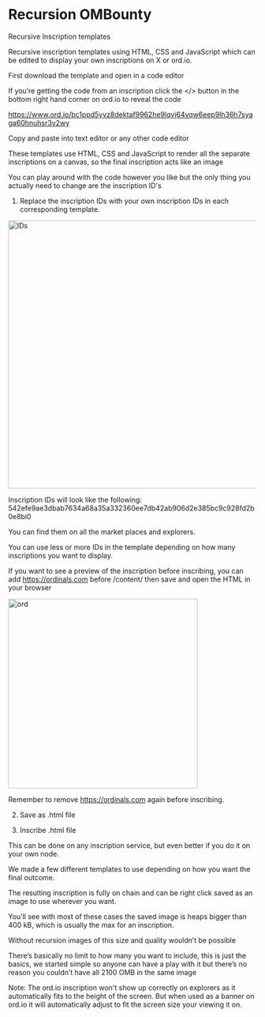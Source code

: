 # Recursion OMBounty
 Recursive Inscription templates

Recursive inscription templates using HTML, CSS and JavaScript which can be edited to display your own inscriptions on X or ord.io.

First download the template and open in a code editor

If you’re getting the code from an inscription click the </> button in the bottom right hand corner on ord.io to reveal the code

https://www.ord.io/bc1ppd5yvz8dektaf9962he9lqvj64vqw6eep9lh36h7syaga60hnuhsr3v2wy

Copy and paste into text editor or any other code editor 

These templates use HTML, CSS and JavaScript to render all the separate inscriptions on a canvas, so the final inscription acts like an image 

You can play around with the code however you like but the only thing you actually need to change are the inscription ID's 


1. Replace the inscription IDs with your own inscription IDs in each corresponding template.

<img width="543" alt="IDs" src="https://github.com/sanj770/Recursion-OMBounty/assets/118575190/5b7c65dd-d13c-4973-a74a-92aab67238aa">


  Inscription IDs will look like the following: 542efe9ae3dbab7634a68a35a332360ee7db42ab906d2e385bc9c928fd2b0e8bi0

  You can find them on all the market places and explorers.

  You can use less or more IDs in the template depending on how many inscriptions you want to display.

  If you want to see a preview of the inscription before inscribing, you can add https://ordinals.com before /content/ then save and open the HTML in your browser

<img width="384" alt="ord" src="https://github.com/sanj770/Recursion-OMBounty/assets/118575190/f0bffad9-6ffb-4308-80f5-74ef8a04b049">

 
Remember to remove https://ordinals.com again before inscribing.

2. Save as .html file

3. Inscribe .html file

This can be done on any inscription service, but even better if you do it on your own node.

We made a few different templates to use depending on how you want the final outcome.


The resulting inscription is fully on chain and can be right click saved as an image to use wherever you want. 

You’ll see with most of these cases the saved image is heaps bigger than 400 kB, which is usually the max for an inscription.

Without recursion images of this size and quality wouldn’t be possible 

There’s basically no limit to how many you want to include, this is just the basics, we started simple so anyone can have a play with it but there’s no reason you couldn’t have all 2100 OMB in the same image 

   Note: The ord.io inscription won't show up correctly on explorers as it automatically fits to the height of the screen. But when used as a banner on ord.io it will automatically adjust to fit the screen size your viewing it on.
